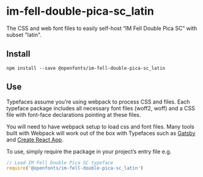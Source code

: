 
# im-fell-double-pica-sc_latin

The CSS and web font files to easily self-host “IM Fell Double Pica SC” with subset "latin".

## Install

`npm install --save @openfonts/im-fell-double-pica-sc_latin`

## Use

Typefaces assume you’re using webpack to process CSS and files. Each typeface
package includes all necessary font files (woff2, woff) and a CSS file with
font-face declarations pointing at these files.

You will need to have webpack setup to load css and font files. Many tools built
with Webpack will work out of the box with Typefaces such as [Gatsby](https://github.com/gatsbyjs/gatsby)
and [Create React App](https://github.com/facebookincubator/create-react-app).

To use, simply require the package in your project’s entry file e.g.

```javascript
// Load IM Fell Double Pica SC typeface
require('@openfonts/im-fell-double-pica-sc_latin')
```
